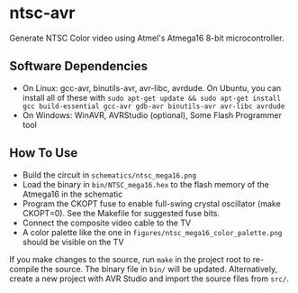 ntsc-avr
========

Generate NTSC Color video using Atmel's Atmega16 8-bit microcontroller.

Software Dependencies
---------------------

- On Linux: gcc-avr, binutils-avr, avr-libc, avrdude. On Ubuntu, you can install all of these with `sudo apt-get update && sudo apt-get install gcc build-essential gcc-avr gdb-avr binutils-avr avr-libc avrdude`
- On Windows: WinAVR, AVRStudio (optional), Some Flash Programmer tool

How To Use
----------

- Build the circuit in `schematics/ntsc_mega16.png`
- Load the binary in `bin/NTSC_mega16.hex` to the flash memory of the Atmega16 in the schematic
- Program the CKOPT fuse to enable full-swing crystal oscillator (make CKOPT=0). See the Makefile for suggested fuse bits.
- Connect the composite video cable to the TV
- A color palette like the one in `figures/ntsc_mega16_color_palette.png` should be visible on the TV

If you make changes to the source, run `make` in the project root to re-compile the source. The binary file in `bin/` will be updated. Alternatively, create a new project with AVR Studio and import the source files from `src/`.
